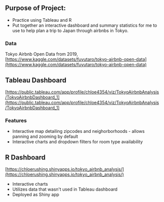 ## Purpose of Project:
* Practice using Tableau and R
* Put together an interactive dashboard and summary statistics for me to use to help plan a trip to Japan through airbnbs in Tokyo.

### Data
Tokyo Airbnb Open Data from 2019, [https://www.kaggle.com/datasets/fuyutaro/tokyo-airbnb-open-data](https://www.kaggle.com/datasets/fuyutaro/tokyo-airbnb-open-data)

## Tableau Dashboard
[https://public.tableau.com/app/profile/chloe4354/viz/TokyoAirbnbAnalysis/TokyoAirbnbDashboard_1](https://public.tableau.com/app/profile/chloe4354/viz/TokyoAirbnbAnalysis/TokyoAirbnbDashboard_1)

### Features
* Interactive map detailing zipcodes and neighorborhoods - allows panning and zooming by default
* Interactive charts and dropdown filters for room type availability

## R Dashboard
[https://chloerushing.shinyapps.io/tokyo_airbnb_analysis/](https://chloerushing.shinyapps.io/tokyo_airbnb_analysis/)
* Interactive charts
* Utilizes data that wasn't used in Tableau dashboard
* Deployed as Shiny app
